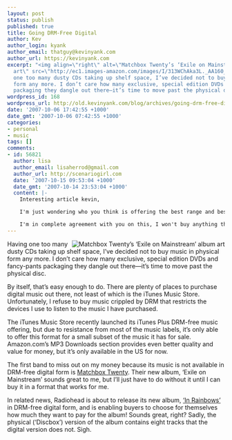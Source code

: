 ```yaml
---
layout: post
status: publish
published: true
title: Going DRM-Free Digital
author: Kev
author_login: kyank
author_email: thatguy@kevinyank.com
author_url: https://kevinyank.com
excerpt: "<img align=\"right\" alt=\"Matchbox Twenty’s ‘Exile on Mainstream’ album
  art\" src=\"http://ec1.images-amazon.com/images/I/313WChAka3L._AA160_.jpg\" />\r\n\r\nHaving
  one too many dusty CDs taking up shelf space, I’ve decided not to buy music in physical
  form any more. I don’t care how many exclusive, special edition DVDs and fancy-pants
  packaging they dangle out there—it’s time to move past the physical disc.\r\n\r\n"
wordpress_id: 168
wordpress_url: http://old.kevinyank.com/blog/archives/going-drm-free-digital
date: '2007-10-06 17:42:55 +1000'
date_gmt: '2007-10-06 07:42:55 +1000'
categories:
- personal
- music
tags: []
comments:
- id: 56821
  author: lisa
  author_email: lisaherrod@gmail.com
  author_url: http://scenariogirl.com
  date: '2007-10-15 09:53:04 +1000'
  date_gmt: '2007-10-14 23:53:04 +1000'
  content: |-
    Interesting article kevin,

    I'm just wondering who you think is offering the best range and best value DRM free music online at the moment?

    I'm in complete agreement with you on this, I won't buy anything that ties me to a particular technology. I might miss out on some stuff, but I absolutely resent it.
---
```

<p><img align="right" alt="Matchbox Twenty’s ‘Exile on Mainstream’ album art" src="http://ec1.images-amazon.com/images/I/313WChAka3L._AA160_.jpg" /></p>
<p>Having one too many dusty CDs taking up shelf space, I’ve decided not to buy music in physical form any more. I don’t care how many exclusive, special edition DVDs and fancy-pants packaging they dangle out there—it’s time to move past the physical disc.</p>
<p><a id="more"></a><a id="more-168"></a>By itself, that’s easy enough to do. There are plenty of places to purchase digital music out there, not least of which is the iTunes Music Store. Unfortunately, I refuse to buy music crippled by DRM that restricts the devices I use to listen to the music I have purchased.</p>
<p>The iTunes Music Store recently launched its iTunes Plus DRM-free music offering, but due to resistance from most of the music labels, it’s only able to offer this format for a small subset of the music it has for sale. Amazon.com’s MP3 Downloads section provides even better quality and value for money, but it’s only available in the US for now.</p>
<p>The first band to miss out on my money because its music is not available in DRM-free digital form is <a href="http://www.matchboxtwenty.com/">Matchbox Twenty</a>. Their new album, ‘Exile on Mainstream’ sounds great to me, but I’ll just have to do without it until I can buy it in a format that works for me.</p>
<p>In related news, Radiohead is about to release its new album, <a href="http://www.inrainbows.com/">‘In Rainbows’</a> in DRM-free digital form, and is enabling buyers to choose for themselves how much they want to pay for the album! Sounds great, right? Sadly, the physical (‘Discbox’) version of the album contains eight tracks that the digital version does not. Sigh.</p>
